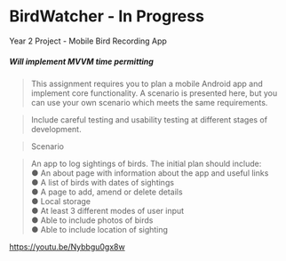 # BirdWatcher - In Progress
Year 2 Project - Mobile Bird Recording App<br>
##### **Will implement MVVM time permitting** 
> This assignment requires you to plan a mobile Android app and implement core functionality.
> A scenario is presented here, but you can use your own scenario which meets the same requirements.

> Include careful testing and usability testing at different stages of development.

> Scenario

> An app to log sightings of birds.  The initial plan should include:<br>
> ●	An about page with information about the app and useful links<br>
> ●	A list of birds with dates of sightings<br>
> ●	A page to add, amend or delete details<br>
> ●	Local storage<br>
> ●	At least 3 different modes of user input<br>
> ●	Able to include photos of birds<br>
> ●	Able to include location of sighting<br>
> 
https://youtu.be/Nybbgu0gx8w
